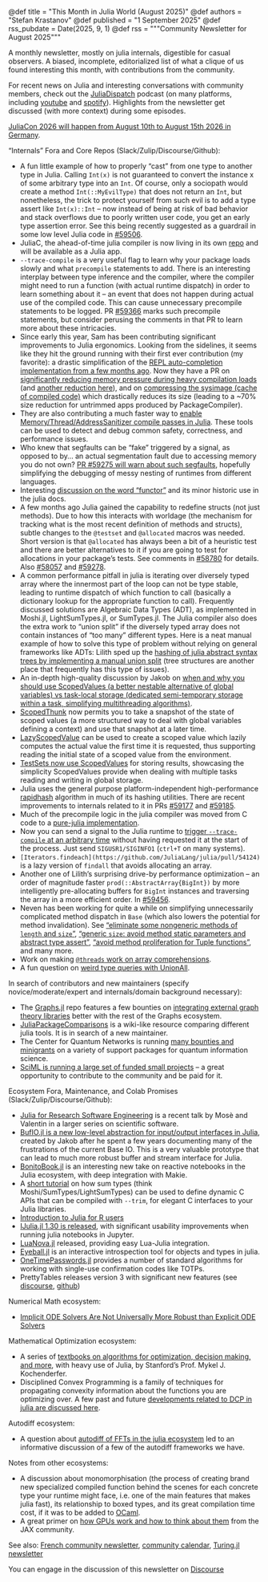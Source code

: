 @def title = "This Month in Julia World (August 2025)"
@def authors = "Stefan Krastanov"
@def published = "1 September 2025"
@def rss_pubdate = Date(2025, 9, 1)
@def rss = """Community Newsletter for August 2025"""

A monthly newsletter, mostly on julia internals, digestible for casual observers. A biased, incomplete, editorialized list of what a clique of us found interesting this month, with contributions from the community.

For recent news on Julia and interesting conversations with community members, check out the [JuliaDispatch](https://juliadispatch.fm/) podcast (on many platforms, including [youtube](https://www.youtube.com/@JuliaDispatch/) and [spotify](https://open.spotify.com/show/6Y1zWtFhjqPLsFQWRvZmws)). Highlights from the newsletter get discussed (with more context) during some episodes.

[JuliaCon 2026 will happen from August 10th to August 15th 2026 in Germany](https://discourse.julialang.org/t/juliacon-2026-save-the-date/132172).

“Internals” Fora and Core Repos (Slack/Zulip/Discourse/Github):

* A fun little example of how to properly “cast” from one type to another type in Julia. Calling `Int(x)` is not guaranteed to convert the instance x of some arbitrary type into an `Int`. Of course, only a sociopath would create a method `Int(::MyEvilType)` that does not return an `Int`, but nonetheless, the trick to protect yourself from such evil is to add a type assert like `Int(x)::Int` – now instead of being at risk of bad behavior and stack overflows due to poorly written user code, you get an early type assertion error. See this being recently suggested as a guardrail in some low level Julia code in [#59506](https://github.com/JuliaLang/julia/pull/59506/files).
* JuliaC, the ahead-of-time julia compiler is now living in its own [repo](https://github.com/JuliaLang/JuliaC.jl) and will be available as a Julia app.
* `--trace-compile` is a very useful flag to learn why your package loads slowly and what `precompile` statements to add. There is an interesting interplay between type inference and the compiler, where the compiler might need to run a function (with actual runtime dispatch) in order to learn something about it – an event that does not happen during actual use of the compiled code. This can cause unnecessary precompile statements to be logged. PR [#59366](https://github.com/JuliaLang/julia/pull/59366) marks such precompile statements, but consider perusing the comments in that PR to learn more about these intricacies.
* Since early this year, Sam has been contributing significant improvements to Julia ergonomics. Looking from the sidelines, it seems like they hit the ground running with their first ever contribution (my favorite): a drastic simplification of the [REPL auto-completion implementation from a few months ago](https://github.com/JuliaLang/julia/pull/57767). Now they have a PR on [significantly reducing memory pressure during heavy compilation loads](https://github.com/JuliaLang/julia/pull/59348) (and [another reduction here](https://github.com/JuliaLang/julia/pull/59329)), and on [compressing the sysimage (cache of compiled code)](https://github.com/JuliaLang/julia/pull/59227) which drastically reduces its size (leading to a ~70% size reduction for untrimmed apps produced by PackageCompiler).
* They are also contributing a much faster way to [enable Memory/Thread/AddressSanitizer compile passes in Julia](https://github.com/JuliaLang/julia/pull/59035). These tools can be used to detect and debug common safety, correctness, and performance issues.
* Who knew that segfaults can be “fake” triggered by a signal, as opposed to by… an actual segmentation fault due to accessing memory you do not own? [PR #59275 will warn about such segfaults](https://github.com/JuliaLang/julia/pull/59275), hopefully simplifying the debugging of messy nesting of runtimes from different languages.
* Interesting [discussion on the word “functor”](https://github.com/JuliaLang/julia/pull/59414) and its minor historic use in the julia docs.
* A few months ago Julia gained the capability to redefine structs (not just methods). Due to how this interacts with worldage (the mechanism for tracking what is the most recent definition of methods and structs), subtle changes to the `@testset` and `@allocated` macros was needed. Short version is that `@allocated` has always been a bit of a heuristic test and there are better alternatives to it if you are going to test for allocations in your package’s tests. See comments in [#58780](https://github.com/JuliaLang/julia/issues/58780) for details. Also [#58057](https://github.com/JuliaLang/julia/pull/58057) and [#59278](https://github.com/JuliaLang/julia/pull/59278).
* A common performance pitfall in julia is iterating over diversely typed array where the innermost part of the loop can not be type stable, leading to runtime dispatch of which function to call (basically a dictionary lookup for the appropriate function to call). Frequently discussed solutions are Algebraic Data Types (ADT), as implemented in Moshi.jl, LightSumTypes.jl, or SumTypes.jl. The Julia compiler also does the extra work to “union split” if the diversely typed array does not contain instances of “too many” different types. Here is a neat manual example of how to solve this type of problem without relying on general frameworks like ADTs: Lilith sped up the [hashing of julia abstract syntax trees by implementing a manual union split](https://github.com/JuliaLang/julia/pull/59378) (tree structures are another place that frequently has this type of issues).
* An in-depth high-quality discussion by Jakob on [when and why you should use ScopedValues (a better nestable alternative of global variables) vs task-local storage (dedicated semi-temporary storage within a task, simplifying multithreading algorithms)](https://discourse.julialang.org/t/task-local-storage-and-scoped-values-what-they-are-used-for/132045).
* [ScopedThunk](https://github.com/JuliaLang/julia/pull/59402) now permits you to take a snapshot of the state of scoped values (a more structured way to deal with global variables defining a context) and use that snapshot at a later time.
* [LazyScopedValue](https://github.com/JuliaLang/julia/pull/59372) can be used to create a scoped value which lazily computes the actual value the first time it is requested, thus supporting reading the initial state of a scoped value from the environment.
* [TestSets now use ScopedValues](https://github.com/JuliaLang/julia/pull/53462) for storing results, showcasing the simplicity ScopedValues provide when dealing with multiple tasks reading and writing in global storage.
* Julia uses the general purpose platform-independent high-performance [rapidhash](https://github.com/Nicoshev/rapidhash) algorithm in much of its hashing utilities. There are recent improvements to internals related to it in PRs [#59177](https://github.com/JuliaLang/julia/pull/59177) and [#59185](https://github.com/JuliaLang/julia/pull/59185).
* Much of the precompile logic in the julia compiler was moved from C code to a [pure-julia implementation](https://github.com/JuliaLang/julia/pull/59361).
* Now you can send a signal to the Julia runtime to [trigger `--trace-compile` at an arbitrary time](https://github.com/JuliaLang/julia/pull/59424) without having requested it at the start of the process. Just send `SIGUSR1/SIGINFO1` (`ctrl+T` on many systems).
* `[Iterators.findeach](https://github.com/JuliaLang/julia/pull/54124)` is a lazy version of `findall` that avoids allocating an array.
* Another one of Lilith’s surprising drive-by performance optimization – an order of magnitude faster `prod(::AbstractArray{BigInt})` by more intelligently pre-allocating buffers for `BigInt` instances and traversing the array in a more efficient order. In [#59456](https://github.com/JuliaLang/julia/pull/59456).
* Neven has been working for quite a while on simplifying unnecessarily complicated method dispatch in `Base` (which also lowers the potential for method invalidation). See [“eliminate some nongeneric methods of `length` and `size`”](https://github.com/JuliaLang/julia/pull/59442), [“generic `size`: avoid method static parameters and abstract type assert”](https://github.com/JuliaLang/julia/pull/59465), [“avoid method proliferation for Tuple functions”](https://github.com/JuliaLang/julia/pull/59421), and many more.
* Work on making [`@threads` work on array comprehensions](https://github.com/JuliaLang/julia/pull/59019).
* A fun question on [weird type queries with UnionAll](https://discourse.julialang.org/t/determining-if-unionall-corresponds-to-a-single-type-union/132088).

In search of contributors and new maintainers (specify novice/moderate/expert and internals/domain background necessary):

* The [Graphs.jl](http://graphs.jl) repo features a few bounties on [integrating external graph theory libraries](https://github.com/JuliaGraphs/Graphs.jl/issues?q=is%3Aissue%20state%3Aopen%20label%3Abounty) better with the rest of the Graphs ecosystem.
* [JuliaPackageComparisons](https://discourse.julialang.org/t/juliapackagecomparisons-is-looking-for-a-new-maintainer/130667) is a wiki-like resource comparing different julia tools. It is in search of a new maintainer.
* The Center for Quantum Networks is running [many bounties and minigrants](https://github.com/QuantumSavory/.github/blob/main/BUG_BOUNTIES.md) on a variety of support packages for quantum information science.
* [SciML is running a large set of funded small projects](https://sciml.ai/small_grants/) – a great opportunity to contribute to the community and be paid for it.

Ecosystem Fora, Maintenance, and Colab Promises (Slack/Zulip/Discourse/Github):

* [Julia for Research Software Engineering](https://discourse.julialang.org/t/julia-for-research-software-engineering/131528) is a recent talk by Mosè and Valentin in a larger series on scientific software.
* [BufIO.jl is a new low-level abstraction for input/output interfaces in Julia](https://discourse.julialang.org/t/ann-bufio-new-i-o-interfaces-for-julia/132347), created by Jakob after he spent a few years documenting many of the frustrations of the current Base IO. This is a very valuable prototype that can lead to much more robust buffer and stream interface for Julia.
* [BonitoBook.jl](https://discourse.julialang.org/t/ann-bonitobook-jl/131442) is an interesting new take on reactive notebooks in the Julia ecosystem, with deep integration with Makie.
* A [short tutorial](https://discourse.julialang.org/t/guide-using-sum-types-to-define-dynamic-c-apis-for-julia-1-12-trim/132111) on how sum types (think Moshi/SumTypes/LightSumTypes) can be used to define dynamic C APIs that can be compiled with `--trim`, for elegant C interfaces to your Julia libraries.
* [Introduction to Julia for R users](https://nrennie.rbind.io/blog/introduction-julia-r-users/)
* [IJulia.jl 1.30 is released](https://discourse.julialang.org/t/ann-ijulia-1-30-0/131811), with significant usability improvements when running julia notebooks in Jupyter.
* [LuaNova.jl](https://discourse.julialang.org/t/ann-luanova-jl-easy-lua-julia-integration/132324) released, providing easy Lua-Julia integration.
* [Eyeball.jl](https://github.com/tshort/Eyeball.jl) is an interactive introspection tool for objects and types in julia.
* [OneTimePasswords.jl](https://discourse.julialang.org/t/ann-onetimepasswords-jl/131679) provides a number of standard algorithms for working with single-use confirmation codes like TOTPs.
* PrettyTables releases version 3 with significant new features (see [discourse](https://discourse.julialang.org/t/current-state-and-the-future-of-prettytables-jl/118455/143), [github](https://github.com/ronisbr/PrettyTables.jl/pull/259))

Numerical Math ecosystem:

* [Implicit ODE Solvers Are Not Universally More Robust than Explicit ODE Solvers](https://www.stochasticlifestyle.com/implicit-ode-solvers-are-not-universally-more-robust-than-explicit-ode-solvers-or-why-no-ode-solver-is-best/)

Mathematical Optimization ecosystem:

* A series of [textbooks on algorithms for optimization, decision making, and more](https://algorithmsbook.com/), with heavy use of Julia, by Stanford’s Prof. Mykel J. Kochenderfer.
* Disciplined Convex Programming is a family of techniques for propagating convexity information about the functions you are optimizing over. A few past and future [developments related to DCP in julia are discussed here](https://discourse.julialang.org/t/state-of-dcp-disciplined-convex-programming/131743).

Autodiff ecosystem:

* A question about [autodiff of FFTs in the julia ecosystem](https://discourse.julialang.org/t/which-direction-differentiatoninterface-enzyme-zygote-with-cuda-and-ffts/132225) led to an informative discussion of a few of the autodiff frameworks we have.

Notes from other ecosystems:

* A discussion about monomorphisation (the process of creating brand new specialized compiled function behind the scenes for each concrete type your runtime might face, i.e. one of the main features that makes julia fast), its relationship to boxed types, and its great compilation time cost, if it was to be added to [OCaml](https://discourse.julialang.org/t/why-can-julia-be-better-about-boxing-types-than-ocaml/131628).
* A great primer on [how GPUs work and how to think about them](https://jax-ml.github.io/scaling-book/gpus/) from the JAX community.

See also: [French community newsletter](https://pnavaro.github.io/NouvellesJulia/), [community calendar](https://julialang.org/community/#events), [Turing.jl newsletter](https://github.com/TuringLang/Turing.jl/issues/2498)

You can engage in the discussion of this newsletter on [Discourse](https://discourse.julialang.org/c/community/news/66)
